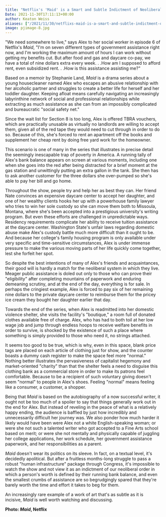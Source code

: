 ```yaml
---
title: "Netflix's 'Maid' is a Smart and Subtle Indictment of Neoliberalism"
Date: 2021-11-30T17:11:13+00:00
author: Keaton Weiss
aliases: ["/2021/11/30/netflixs-maid-is-a-smart-and-subtle-indictment-of-neoliberalism"]
image: pjimage-8.jpg
---
```


"We need somewhere to live," says Alex to her social worker in episode 6 of Netflix's *Maid*, "I'm on seven different types of government assistance right now, and I'm working the maximum amount of hours I can work without getting my benefits cut. But after food and gas and daycare co-pay, we have a total of nine dollars extra every week. . .How am I supposed to afford rent, even subsidized rent. . .How is this assistance assisting me?"

Based on a memoir by Stephanie Land, *Maid* is a drama series about a young housecleaner named Alex who escapes an abusive relationship with her alcoholic partner and struggles to create a better life for herself and her toddler daughter. Keeping afloat means carefully navigating an increasingly labyrinthine network of social and professional relationships while extracting as much assistance as she can from an impossibly complicated and bureaucratic "social safety net."

Since the wait list for Section 8 is too long, Alex is offered TBRA vouchers, which are practically unusable as virtually no landlords are willing to accept them, given all of the red tape they would need to cut through in order to do so. Because of this, she's forced to rent an apartment off the books and supplement her cheap rent by doing free yard work for the homeowner.

This scenario is one of many in the series that illustrates in precise detail the seemingly inescapable trap of poverty in America. A running tally of Alex's bank balance appears on screen at various moments, including one when she goes into the red after being distracted for a brief moment at the gas station and unwittingly putting an extra gallon in the tank. She then has to ask another customer for the three dollars she over-pumped so she's able to pay her bill and go home.

Throughout the show, people try and help her as best they can. Her friend Nate convinces an expensive daycare center to accept her daughter, and one of her wealthy clients hooks her up with a powerhouse family lawyer who tries to win her sole custody so she can move them both to Missoula, Montana, where she's been accepted into a prestigious university's writing program. But even these efforts are challenged in unpredictable ways. Residency requirements complicate her ability to receive tuition assistance at the daycare center. Washington State's unfair laws regarding domestic abuse make Alex's custody battle much more difficult than it ought to be. And because her college's family housing program is only available under very specific and time-sensitive circumstances, Alex is under immense pressure to make the various moving parts of her life quickly come together, lest she forfeit her spot.

So despite the best intentions of many of Alex's friends and acquaintances, their good will is hardly a match for the neoliberal system in which they live. Meager public assistance is doled out only to those who can prove their "eligibility" after completing mountains of paperwork and enduring demeaning scrutiny, and at the end of the day, everything is for sale. In perhaps the cringiest example, Alex is forced to pay six of her remaining nine dollars to the private daycare center to reimburse them for the pricey ice cream they bought her daughter earlier that day.

Towards the end of the series, when Alex is readmitted into her domestic violence shelter, she visits the facility's "boutique," a room full of donated clothes available free of charge. Alex, who has had to both toil at her low wage job and jump through endless hoops to receive welfare benefits in order to survive, is shocked by the existence of such a place where something is simply provided to those who need it, no strings attached. 

It seems too good to be true, which is why, even in this space, blank price tags are placed on each article of clothing just for show, and the counter boasts a dummy cash register to make the space feel more "normal." Nothing better illustrates the pervasiveness of capitalist hegemony and market-oriented "charity" than that the shelter feels a need to disguise this clothing bank as a commercial store in order to make its patrons feel comfortable. Because to be a recipient of such voluntary giving doesn't seem "normal" to people in Alex's shoes. Feeling "normal" means feeling like a consumer, a customer, a shopper.

Being that *Maid* is based on the autobiography of a now successful writer, it ought not be too much of a spoiler to say that things generally work out in the end for Alex. But instead of reveling in the peace of what is a relatively happy ending, the audience is baffled by just how incredibly and unnecessarily difficult her journey was. We also ponder how much harder it likely would have been were Alex not a white English-speaking woman; or were she not such a talented writer who got accepted to a Fine Arts school based on merit; or were she not mentally and physically capable of juggling her college applications, her work schedule, her government assistance paperwork, and her responsibilities as a parent. 

*Maid* doesn't wear its politics on its sleeve. In fact, on a textual level, it's decidedly apolitical. But after a fruitless months-long struggle to pass a robust "human infrastructure" package through Congress, it's impossible to watch the show and not view it as an indictment of our neoliberal order in which a person's worth is defined by their running bank balance, and even the smallest crumbs of assistance are so begrudgingly spared that they're barely worth the time and effort it takes to beg for them.

An increasingly rare example of a work of art that's as subtle as it is incisive, *Maid* is well worth watching and discussing.

**Photo: *Maid*, Netflix**
